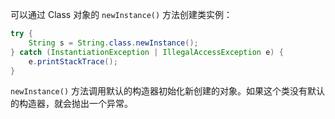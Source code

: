 可以通过 Class 对象的 `newInstance()` 方法创建类实例：

```java
try {
    String s = String.class.newInstance();
} catch (InstantiationException | IllegalAccessException e) {
    e.printStackTrace();
}
```

`newInstance()` 方法调用默认的构造器初始化新创建的对象。如果这个类没有默认的构造器，就会抛出一个异常。

